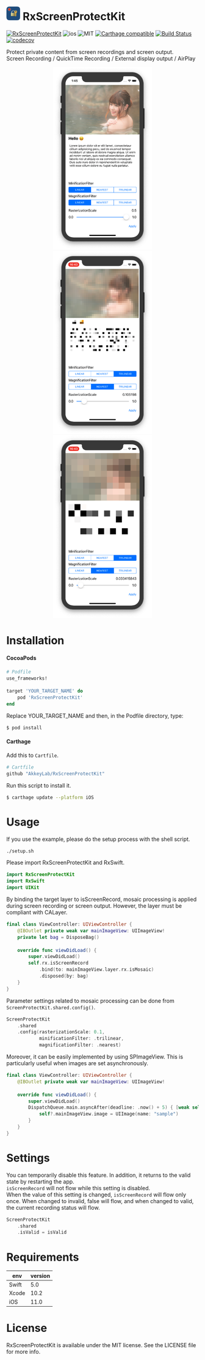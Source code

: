<img src="https://github.com/AkkeyLab/RxScreenProtectKit/blob/master/Resources/logo.png?raw=true" alt="Miss Electric Eel 2016" width="36" height="36"> RxScreenProtectKit
======================================
[![RxScreenProtectKit](https://cocoapod-badges.herokuapp.com/v/RxScreenProtectKit/badge.png)](https://cocoapods.org/pods/RxScreenProtectKit)
![ios](https://cocoapod-badges.herokuapp.com/p/RxScreenProtectKit/badge.png)
![MIT](https://cocoapod-badges.herokuapp.com/l/RxScreenProtectKit/badge.png)
[![Carthage compatible](https://img.shields.io/badge/Carthage-compatible-4BC51D.svg?style=flat)](https://github.com/Carthage/Carthage)
[![Build Status](https://travis-ci.com/AkkeyLab/RxScreenProtectKit.svg?branch=master)](https://travis-ci.com/AkkeyLab/RxScreenProtectKit)
[![codecov](https://codecov.io/gh/AkkeyLab/RxScreenProtectKit/branch/master/graph/badge.svg)](https://codecov.io/gh/AkkeyLab/RxScreenProtectKit)

Protect private content from screen recordings and screen output.  
Screen Recording / QuickTime Recording / External display output / AirPlay

<div align="center">
<img src="https://github.com/AkkeyLab/RxScreenProtectKit/blob/master/Resources/mock-normal.png?raw=true" width="260"/> <img src="https://github.com/AkkeyLab/RxScreenProtectKit/blob/master/Resources/mock-mosaic-A.png?raw=true" width="260"/> <img src="https://github.com/AkkeyLab/RxScreenProtectKit/blob/master/Resources/mock-mosaic-B.png?raw=true" width="260"/>
</div>

# Installation
#### CocoaPods
```ruby
# Podfile
use_frameworks!

target 'YOUR_TARGET_NAME' do
    pod 'RxScreenProtectKit'
end
```
Replace YOUR_TARGET_NAME and then, in the Podfile directory, type:
```sh
$ pod install
```

#### Carthage
Add this to `Cartfile`.
```ruby
# Cartfile
github "AkkeyLab/RxScreenProtectKit"
```
Run this script to install it.
```sh
$ carthage update --platform iOS
```

# Usage
If you use the example, please do the setup process with the shell script.
```sh
./setup.sh
```
Please import RxScreenProtectKit and RxSwift.
```swift
import RxScreenProtectKit
import RxSwift
import UIKit
```
By binding the target layer to isScreenRecord, mosaic processing is applied during screen recording or screen output. However, the layer must be compliant with CALayer.
```swift
final class ViewController: UIViewController {
    @IBOutlet private weak var mainImageView: UIImageView!
    private let bag = DisposeBag()

    override func viewDidLoad() {
        super.viewDidLoad()
        self.rx.isScreenRecord
            .bind(to: mainImageView.layer.rx.isMosaic)
            .disposed(by: bag)
    }
}
```
Parameter settings related to mosaic processing can be done from `ScreenProtectKit.shared.config()`.
```swift
ScreenProtectKit
    .shared
    .config(rasterizationScale: 0.1,
            minificationFilter: .trilinear,
            magnificationFilter: .nearest)
```
Moreover, it can be easily implemented by using SPImageView. This is particularly useful when images are set asynchronously.
```swift
final class ViewController: UIViewController {
    @IBOutlet private weak var mainImageView: UIImageView!

    override func viewDidLoad() {
        super.viewDidLoad()
        DispatchQueue.main.asyncAfter(deadline: .now() + 5) { [weak self] in
            self?.mainImageView.image = UIImage(name: "sample")
        }
    }
}
```

# Settings
You can temporarily disable this feature. In addition, it returns to the valid state by restarting the app.  
`isScreenRecord` will not flow while this setting is disabled.  
When the value of this setting is changed, `isScreenRecord` will flow only once. When changed to invalid, false will flow, and when changed to valid, the current recording status will flow.
```swift
ScreenProtectKit
    .shared
    .isValid = isValid
```

# Requirements
|env  |version |
|---    |---   |
|Swift  |5.0   |
|Xcode  |10.2  |
|iOS    |11.0  |

# License
RxScreenProtectKit is available under the MIT license. See the LICENSE file for more info.
